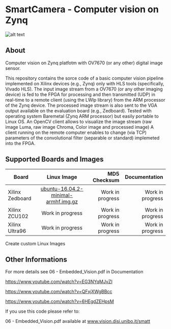 # SmartCamera - Computer vision on Zynq


![alt text](https://github.com/smatt-github/SmartCamera/blob/master/Screenshot.png)

## About

Computer vision on Zynq platfotm with OV7670 (or any other) digital image sensor.

This repository contains the sorce code of a basic computer vision pipeline implemented on Xilinx devices (e.g., Zynq) only with HLS tools (specifically, Vivado HLS).
The input image stream from a OV7670 (or any other imaging device) is fed to the FPGA for processing and then transmitted (UDP) in real-time to a remote client (using the LWIp library) from the ARM processor of the Zynq device. 
The processed image stream is also sent to the VGA output available on the evaluation board (e.g., Zedboard).
Tested with operating system Baremetal (Zynq ARM processor) but easily portable to Linux OS.
An OpenCV client allows to visualize the image stream (raw image Luma, raw image Chroma, Color image and processed image)
A client running on the remote computer enables to change (via TCP) parameters of the convolutional filter (separable or standard) implemeted into the FPGA. 

## Supported Boards and Images


| Board   |      Linux Image      | MD5 Checksum | Documentation |
|----------|:-------------:|------:|------:|
| Xilinx Zedboard   |   [ubuntu-16.04.2-minimal-armhf.img.gz](google.it) |  Work in progress | Work in progress |
| Xilinx ZCU102     |   Work in progress |  Work in progress | Work in progress |
| Xilinx Ultra96    |   Work in progress |  Work in progress | Work in progress |

Create custom Linux Images

## Other Informations

For more details see 06 - Embedded_Vision.pdf in Documentation

https://www.youtube.com/watch?v=EG3NYqMJvZI

https://www.youtube.com/watch?v=QFxjXWgBBcc

https://www.youtube.com/watch?v=6HEgdZEHpsM

If you use this code please refer to: 

06 - Embedded_Vision.pdf available at www.vision.disi.unibo.it/smatt
